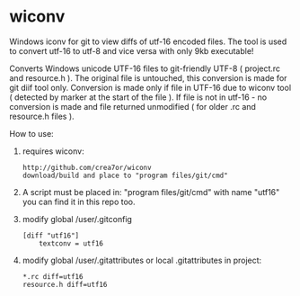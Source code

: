 # wiconv
Windows iconv for git to view diffs of utf-16 encoded files. The tool is used to convert utf-16 to utf-8 and vice versa with only 9kb executable! 

Converts Windows unicode UTF-16 files to git-friendly UTF-8 ( project.rc and resource.h ). The original file is untouched, this conversion is made for git diif tool only. Conversion is made only if file in UTF-16 due to wiconv tool ( detected by marker at the start of the file ). If file is not in utf-16 - no conversion is made and file returned unmodified ( for older .rc and resource.h files ).
 
 How to use:

 1) requires wiconv:
 
		http://github.com/crea7or/wiconv
		download/build and place to "program files/git/cmd"

 2) A script must be placed in: "program files/git/cmd" with name "utf16"
 		you can find it in this repo too.

 3) modify global /user/.gitconfig
 
 		[diff "utf16"]		
			textconv = utf16

 4) modify global /user/.gitattributes or local .gitattributes in project:
 
 		*.rc diff=utf16
		resource.h diff=utf16

